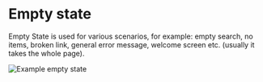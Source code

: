 # Empty state

Empty State is used for various scenarios, for example: empty search, no items,
broken link, general error message, welcome screen etc. (usually it takes the
whole page).

![Example empty state](https://imgur.com/llMvEF1)

